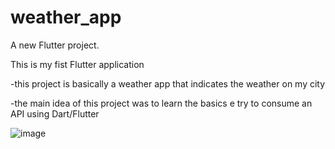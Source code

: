 # weather_app

A new Flutter project.

This is my fist Flutter application
      
-this project is basically a weather app that indicates the weather on my city 

-the main idea of this project was to learn the basics e try to consume an API using Dart/Flutter




![image](https://github.com/AndreDev21/weather_app/assets/74195638/58a1c8bf-15e0-44a5-863d-ae92210566a0)
